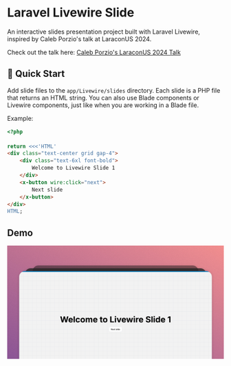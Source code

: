 # Laravel Livewire Slide

An interactive slides presentation project built with Laravel Livewire, inspired by Caleb Porzio's talk at LaraconUS 2024.

Check out the talk here: [Caleb Porzio's LaraconUS 2024 Talk](https://www.youtube.com/watch?v=31pBMi0UdYE)

## 🚀 Quick Start

Add slide files to the `app/Livewire/slides` directory. Each slide is a PHP file that returns an HTML string. You can also use Blade components or Livewire components, just like when you are working in a Blade file.

Example:

```php
<?php

return <<<'HTML'
<div class="text-center grid gap-4">
    <div class="text-6xl font-bold">
        Welcome to Livewire Slide 1
    </div>
    <x-button wire:click="next">
        Next slide
    </x-button>
</div>
HTML;
```

## Demo

![demo](./demo.png)
